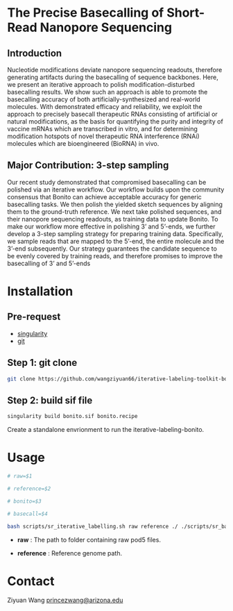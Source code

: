 # The Precise Basecalling of Short-Read Nanopore Sequencing

## Introduction

Nucleotide modifications deviate nanopore sequencing readouts, therefore generating artifacts during the basecalling of sequence backbones. Here, we present an iterative approach to polish modification-disturbed basecalling results. We show such an approach is able to promote the basecalling accuracy of both artificially-synthesized and real-world molecules. With demonstrated efficacy and reliability, we exploit the approach to precisely basecall therapeutic RNAs consisting of artificial or natural modifications, as the basis for quantifying the purity and integrity of vaccine mRNAs which are transcribed in vitro, and for determining modification hotspots of novel therapeutic RNA interference (RNAi) molecules which are bioengineered (BioRNA) in vivo.

## Major Contribution: 3-step sampling

Our recent study demonstrated that compromised basecalling can be polished via an iterative workflow. Our workflow builds upon the community consensus that Bonito can achieve acceptable accuracy for generic basecalling tasks. We then polish the yielded sketch sequences by aligning them to the ground-truth reference. We next take polished sequences, and their nanopore sequencing readouts, as training data to update Bonito. To make our workflow more effective in polishing 3’ and 5’-ends, we further develop a 3-step sampling strategy for preparing training data. Specifically, we sample reads that are mapped to the 5’-end, the entire molecule and the 3’-end subsequently. Our strategy guarantees the candidate sequence to be evenly covered by training reads, and therefore promises to improve the basecalling of 3’ and 5’-ends

# Installation

## Pre-request

+ [singularity](https://docs.sylabs.io/guides/3.0/user-guide/index.html)
+ [git](https://git-scm.com/) 

## Step 1: git clone

```bash
git clone https://github.com/wangziyuan66/iterative-labeling-toolkit-bonito
```

## Step 2: build sif file

```bash
singularity build bonito.sif bonito.recipe
```

Create a standalone envrionment to run the iterative-labeling-bonito.

# Usage

```bash
# raw=$1

# reference=$2

# bonito=$3

# basecall=$4

bash scripts/sr_iterative_labelling.sh raw reference ./ ./scripts/sr_basecall.py
```

+ **raw** : The path to folder containing raw pod5 files.

+ **reference** : Reference genome path.

# Contact

Ziyuan Wang princezwang@arizona.edu
